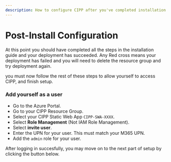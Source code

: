 ```yaml
---
description: How to configure CIPP after you've completed installation.
---
```


# Post-Install Configuration

At this point you should have completed all the steps in the installation guide and your deployment has succeeded. Any Red cross means your deployment has failed and you will need to delete the resource group and try deployment again.

you must now follow the rest of these steps to allow yourself to access CIPP, and finish setup.

### Add yourself as a user

* Go to the Azure Portal.
* Go to your CIPP Resource Group.
* Select your CIPP Static Web App `CIPP-SWA-XXXX`.
* Select **Role Management** (Not IAM Role Management).
* Select **invite user**.
* Enter the UPN for your user. This must match your M365 UPN.
* Add the `admin` role for your user.

After logging in succesfully, you may move on to the next part of setup by clicking the button below.
